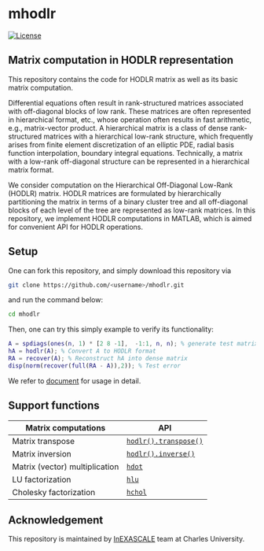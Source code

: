 #   mhodlr

[![License](https://img.shields.io/badge/License-BSD_3--Clause-lightblue.svg)](https://opensource.org/licenses/BSD-3-Clause)

## Matrix computation in HODLR representation

This repository contains the code for HODLR matrix as well as its basic matrix computation.

Differential equations often result in rank-structured matrices associated with off-diagonal blocks of low rank. These matrices are often represented in hierarchical format, etc., whose operation often results in fast arithmetic, e.g., matrix-vector product.  A hierarchical matrix is a class of dense rank-structured matrices with a hierarchical low-rank structure, which frequently arises from finite element discretization of an elliptic PDE, radial basis function interpolation, boundary integral equations. Technically, a matrix with a low-rank off-diagonal structure can be represented in a hierarchical matrix format.

We consider computation on the Hierarchical Off-Diagonal Low-Rank (HODLR) matrix. HODLR matrices are formulated by hierarchically partitioning the matrix in terms of a binary cluster tree and all off-diagonal blocks of each level of the tree are represented as low-rank matrices. In this repository, we implement HODLR computations in MATLAB, which is aimed for convenient API for HODLR operations. 


Setup
-------

One can fork this repository, and simply download this repository via
```bash
git clone https://github.com/<username>/mhodlr.git
```
and run the command below:
```bash
cd mhodlr
```


Then, one can try this simply example to verify its functionality:
```matlab
A = spdiags(ones(n, 1) * [2 8 -1],  -1:1, n, n); % generate test matrix
hA = hodlr(A); % Convert A to HODLR format
RA = recover(A); % Reconstruct hA into dense matrix
disp(norm(recover(full(RA - A)),2)); % Test error
```

We refer to [document](https://github.com/chenxinye/mhodlr/blob/main/docs/source/start.rst) for usage in detail.


Support functions
---------------

|  Matrix computations | API|
|  ----  | ----  |
| Matrix transpose   | [``hodlr().transpose()``](https://github.com/chenxinye/mhodlr/blob/main/%40hodlr/hodlr.m) |
| Matrix inversion   | [``hodlr().inverse()``](https://github.com/chenxinye/mhodlr/blob/main/%40hodlr/hodlr.m) |
| Matrix (vector) multiplication | [``hdot``](https://github.com/chenxinye/mhodlr/blob/main/%40hodlr/hdot.m) |
| LU factorization   | [``hlu``](https://github.com/chenxinye/mhodlr/blob/main/%40hodlr/hlu.m) |
| Cholesky factorization  | [``hchol``](https://github.com/chenxinye/mhodlr/blob/main/%40hodlr/hchol.m) |

Acknowledgement
---------------
This repository is maintained by [InEXASCALE](https://www.karlin.mff.cuni.cz/~carson/inexascale) team at Charles University. 
